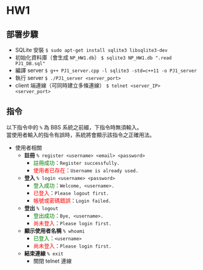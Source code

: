 # HW1
## 部署步驟
- SQLite 安裝
    `$ sudo apt-get install sqlite3 libsqlite3-dev`
- 初始化資料庫（會生成 `NP_HW1.db`）
    `$ sqlite3 NP_HW1.db ".read PJ1_DB.sql"`
- 編譯 server
    `$ g++ PJ1_server.cpp -l sqlite3 -std=c++11 -o PJ1_server`
- 執行 server
    `$ ./PJ1_server <server_port>`
- client 端連線（可同時建立多條連線）
    `$ telnet <server_IP> <server_port>`

## 指令
以下指令中的 `%` 為 BBS 系統之前綴，下指令時無須輸入。<br>
當使用者輸入的指令有誤時，系統將會顯示該指令之正確用法。
- 使用者相關
    - **註冊**
        `% register <username> <email> <password>`
        - <font color=green>註冊成功</font>：`Register successfully.`
        - <font color=red>使用者已存在</font>：`Username is already used.`
    - **登入**
        `% login <username> <password>`
        - <font color=green>登入成功</font>：`Welcome, <username>.`
        - <font color=red>已登入</font>：`Please logout first.`
        - <font color=red>帳號或密碼錯誤</font>：`Login failed.`
    - **登出**
        `% logout`
        - <font color=green>登出成功</font>：`Bye, <username>.`
        - <font color=red>尚未登入</font>：`Please login first.`
    - **顯示使用者名稱**
        `% whoami`
        - <font color=green>已登入</font>：`<username>`
        - <font color=red>尚未登入</font>：`Please login first.`
    - **結束連線**
        `% exit`
        - 關閉 telnet 連線
        
